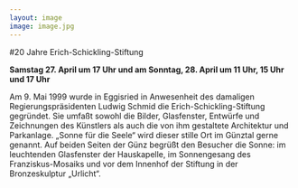 ```yaml
---
layout: image
image: image.jpg
---
```


\#20 Jahre Erich-Schickling-Stiftung 

**Samstag 27. April um 17 Uhr und am Sonntag, 28. April um 11 Uhr, 15 Uhr und 17 Uhr** 

Am 9. Mai 1999 wurde in Eggisried in Anwesenheit des damaligen Regierungspräsidenten Ludwig Schmid die Erich-Schickling-Stiftung gegründet. Sie umfaßt sowohl die Bilder, Glasfenster, Entwürfe und Zeichnungen des Künstlers als auch die von ihm gestaltete Architektur und Parkanlage.
„Sonne für die Seele“ wird dieser stille Ort im Günztal gerne genannt. Auf beiden Seiten der Günz begrüßt den Besucher die Sonne: im leuchtenden Glasfenster der Hauskapelle, im Sonnengesang des Franziskus-Mosaiks und vor dem Innenhof der Stiftung in der Bronzeskulptur „Urlicht“.
